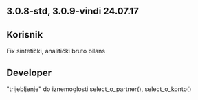 
## 3.0.8-std, 3.0.9-vindi 24.07.17

## Korisnik

Fix sintetički, analitički bruto bilans


## Developer

"trijebljenje" do iznemoglosti select_o_partner(), select_o_konto()
